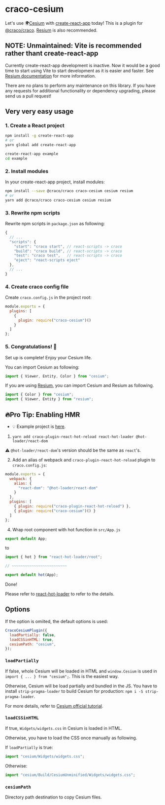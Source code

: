# craco-cesium

Let's use 🌍[Cesium](https://cesiumjs.org) with [create-react-app](https://github.com/facebook/create-react-app) today! This is a plugin for [@craco/craco](https://github.com/sharegate/craco). [Resium](https://resium.darwineducation.com) is also recommended.

## NOTE: Unmaintained: Vite is recommended rather thant create-react-app

Currently create-react-app development is inactive. Now it would be a good time to start using Vite to start development as it is easier and faster. See [Resium documentation](https://resium.reearth.io/installation#5-vite) for more information.

There are no plans to perform any maintenance on this library. If you have any requests for additional functionality or dependency upgrading, please send us a pull request!

## Very very easy usage

### 1. Create a React project

```sh
npm install -g create-react-app
# or
yarn global add create-react-app

create-react-app example
cd example
```

### 2. Install modules

In your create-react-app project, install modules:

```sh
npm install --save @craco/craco craco-cesium cesium resium
# or
yarn add @craco/craco craco-cesium cesium resium
```

### 3. Rewrite npm scripts

Rewrite npm scripts in `package.json` as following:

```js
{
  // ...
  "scripts": {
    "start": "craco start", // react-scripts -> craco
    "build": "craco build", // react-scripts -> craco
    "test": "craco test",   // react-scripts -> craco
    "eject": "react-scripts eject"
  },
  // ...
}
```

### 4. Create craco config file

Create `craco.config.js` in the project root:

```js
module.exports = {
  plugins: [
    {
      plugin: require("craco-cesium")()
    }
  ]
};
```

### 5. Congratulations! 🎉

Set up is complete! Enjoy your Cesium life.

You can import Cesium as following:

```js
import { Viewer, Entity, Color } from "cesium";
```

If you are using [Resium](https://resium.darwineducation.com), you can import Cesium and Resium as following.

```js
import { Color } from "cesium";
import { Viewer, Entity } from "resium";
```

## 🔥Pro Tip: Enabling HMR

- 💡 Example project is [here](https://github.com/rot1024/create-react-app-cesium-example).

1. `yarn add craco-plugin-react-hot-reload react-hot-loader @hot-loader/react-dom`

⚠️ `@hot-loader/react-dom`'s version should be the same as `react`'s.

2. Add an alias of webpack and `craco-plugin-react-hot-reload` plugin to `craco.config.js`:

```js
module.exports = {
  webpack: {
    alias: {
      "react-dom": "@hot-loader/react-dom"
    }
  },
  plugins: [
    { plugin: require("craco-plugin-react-hot-reload") },
    { plugin: require("craco-cesium")() }
  ]
};
```

4. Wrap root component with hot function in `src/App.js`

```js
export default App;
```

to

```js
import { hot } from "react-hot-loader/root";

// ~~~~~~~~~~~~~~~~~~~~~~~~~

export default hot(App);
```

Done!

Please refer to [react-hot-loader](https://github.com/gaearon/react-hot-loader) to refer to the details.

## Options

If the option is omiited, the default options is used:

```js
CracoCesiumPlugin({
  loadPartially: false,
  loadCSSinHTML: true,
  cesiumPath: "cesium",
});
```

### `loadPartially`

If false, whole Cesium will be loaded in HTML and `window.Cesium` is used in `import { ... } from "cesium";`. This is the easiest way.

Otherwise, Cesium will be load partially and bundled in the JS. You have to install `strip-pragma-loader` to build Cesium for production: `npm i -S strip-pragma-loader`.

For more details, refer to [Cesium official tutorial](https://cesium.com/docs/tutorials/cesium-and-webpack/).

### `loadCSSinHTML`

If true, `Widgets/widgets.css` in Cesium is loaded in HTML.

Otherwise, you have to load the CSS once manually as following.

If `loadPartially` is true:

```js
import "cesium/Widgets/widgets.css";
```

Otherwise:

```js
import "cesium/Build/CesiumUnminified/Widgets/widgets.css";
```

### `cesiumPath`

Directory path destination to copy Cesium files.
